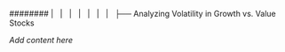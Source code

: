 ######## |   |   |   |   |   |   |   ├── Analyzing Volatility in Growth vs. Value Stocks

*Add content here*